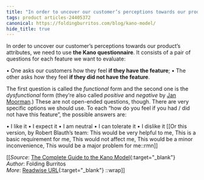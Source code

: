 ```yaml
---
title: "In order to uncover our customer’s perceptions towards our product’s ..."
tags: product articles-24405372
canonical: https://foldingburritos.com/blog/kano-model/
hide_title: true
---
```


In order to uncover our customer’s perceptions towards our product’s attributes, we need to use **the Kano questionnaire**. It consists of a pair of questions for each feature we want to evaluate:

•   One asks our customers how they feel **if they have the feature**;
•   The other asks how they feel **if they did not have the feature**.

The first question is called the *functional* form and the second one is the *dysfunctional* form (they’re also called *positive* and *negative* by [Jan Moorman](https://uxmag.com/articles/leveraging-the-kano-model-for-optimal-results).) These are not open-ended questions, though. There are very specific options we should use. To each “how do you feel if you had / did not have this feature”, the possible answers are:

•   I like it
•   I expect it
•   I am neutral
•   I can tolerate it
•   I dislike it
[[Or this version, by Robert Blauth’s team:
 This would be very helpful to me, This is a basic requirement for me, This would not affect me, This would be a minor inconvenience, This would be a major problem for me::rmn]]


[[_Source_: [The Complete Guide to the Kano Model](https://foldingburritos.com/blog/kano-model/){:target="_blank"}<br>
_Author_: Folding Burritos<br>
_More_: [Readwise URL](https://readwise.io/open/476332283){:target="_blank"}
::wrap]]